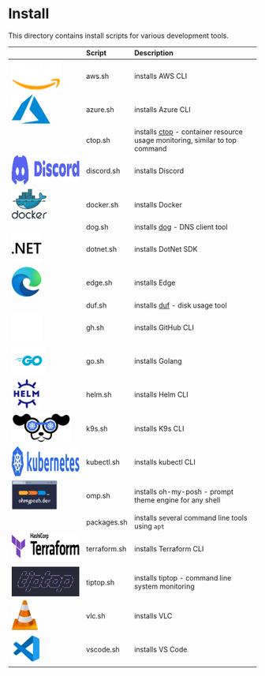 # Install

This directory contains install scripts for various development tools.

|| Script | Description |
|:-|:-------|:------------|
| <a href="https://docs.aws.amazon.com/cli/latest/userguide/getting-started-install.html#cliv2-linux-install" target="_blank"><img alt="AWS CLI" height="60px" src="../img/aws.png"></a> | aws.sh | installs AWS CLI |
| <a href="https://learn.microsoft.com/en-us/cli/azure/install-azure-cli-linux?pivots=apt" target="_blank"><img alt="Azure CLI" height="60px" src="../img/azure.svg"></a> | azure.sh | installs Azure CLI |
|| ctop.sh | installs [ctop](https://github.com/bcicen/ctop/) - container resource usage monitoring, similar to top command |
| <a href="https://discord.com/download" target="_blank"><img alt="Discord" height="60px" src="../img/discord.svg"></a> | discord.sh | installs Discord |
| <a href="https://docs.docker.com/engine/install/ubuntu/" target="_blank"><img alt="Docker" height="60px" src="../img/docker.svg"></a> | docker.sh | installs Docker |
|| dog.sh | installs [dog](https://github.com/ogham/dog/) - DNS client tool |
| <a href="https://learn.microsoft.com/en-us/dotnet/core/install/linux-ubuntu#register-the-microsoft-package-repository" target="_blank"><img alt="DotNet SDK" height="60px" src="../img/dotnet.png"></a> | dotnet.sh | installs DotNet SDK |
| <a href="https://www.microsoft.com/en-us/edge/download?form=MA13FJ" target="_blank"><img alt="Edge" height="60px" src="../img/edge.svg"></a> | edge.sh | installs Edge |
|| duf.sh | installs [duf](https://github.com/muesli/duf) - disk usage tool |
| <a href="https://cli.github.com/" target="_blank"><img alt="GitHub CLI" height="60px" src="../img/github.svg"></a> | gh.sh | installs GitHub CLI |
| <a href="https://go.dev/dl/" target="_blank"><img alt="Golang" height="60px" src="../img/golang.svg"></a> | go.sh | installs Golang |
| <a href="https://helm.sh/docs/intro/install/" target="_blank"><img alt="Helm CLI" height="60px" src="../img/helm.svg"></a> | helm.sh | installs Helm CLI |
| <a href="https://github.com/derailed/k9s" target="_blank"><img alt="k9s" height="60px" src="../img/k9s.png"></a> | k9s.sh | installs K9s CLI |
| <a href="https://kubernetes.io/docs/tasks/tools/install-kubectl-linux/" target="_blank"><img alt="kubectl" height="60px" src="../img/kubernetes.svg"></a> | kubectl.sh | installs kubectl CLI |
| <a href="https://github.com/jandedobbeleer/oh-my-posh" target="_blank"><img alt="omp" height="60px" src="../img/omp.png"></a> | omp.sh | installs oh-my-posh - prompt theme engine for any shell |
|| packages.sh | installs several command line tools using `apt` |
| <a href="https://developer.hashicorp.com/terraform/downloads" target="_blank"><img alt="Terraform CLI" height="60px" src="../img/terraform.svg"></a> | terraform.sh | installs Terraform CLI |
| <a href="https://github.com/nschloe/tiptop" target="_blank"><img alt="tiptop" height="60px" src="../img/tiptop.svg"></a> | tiptop.sh | installs tiptop - command line system monitoring |
| <a href="https://www.videolan.org/vlc/download-ubuntu.html" target="_blank"><img alt="VLC" height="60px" src="../img/vlc.png"></a> | vlc.sh | installs VLC |
| <a href="https://code.visualstudio.com/docs/setup/linux" target="_blank"><img alt="VS Code" height="60px" src="../img/vscode.svg"></a> | vscode.sh | installs VS Code |
